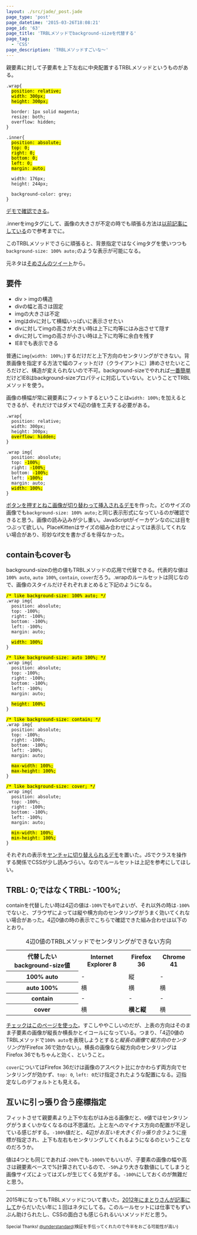 ```yaml
---
layout: ./src/jade/_post.jade
page_type: 'post'
page_datetime: '2015-03-26T18:08:21'
page_id: '63'
page_title: 'TRBLメソッドでbackground-sizeを代替する'
page_tag:
  - 'CSS'
page_description: 'TRBLメソッドすごいな〜'
---
```

親要素に対して子要素を上下左右に中央配置するTRBLメソッドというものがある。

<pre title="CSS"><code data-language="css">.wrap{
  <mark>position: relative;</mark>
  <mark>width: 300px;</mark>
  <mark>height: 300px;</mark>

  border: 1px solid magenta;
  resize: both;
  overflow: hidden;
}

.inner{
  <mark>position: absolute;</mark>
  <mark>top: 0;</mark>
  <mark>right: 0;</mark>
  <mark>bottom: 0;</mark>
  <mark>left: 0;</mark>
  <mark>margin: auto;</mark>

  width: 176px;
  height: 244px;

  background-color: grey;
}</code></pre>

[デモで確認できる](http://dskd.jp/demo/59.html)。

.innerをimgタグにして、画像の大きさが不定の時でも頑張る方法は[以前記事にしている](http://dskd.jp/archives/29.html)ので参考までに。

このTRBLメソッドでさらに頑張ると、背景指定ではなくimgタグを使いつつも`background-size: 100% auto;`のような表示が可能になる。

元ネタは[そめさんのツイート](https://twitter.com/_tsmd/status/580611589939859457)から。

## 要件

- div > imgの構造
- divの幅と高さは固定
- imgの大きさは不定
- imgはdivに対して横幅いっぱいに表示させたい
- divに対してimgの高さが大きい時は上下に均等にはみ出させて隠す
- divに対してimgの高さが小さい時は上下に均等に余白を残す
- IE8でも表示できる

普通に`img{width: 100%;}`するだけだと上下方向のセンタリングができない。背景画像を指定する方法で幅のフィットだけ（クライアントに）諦めさせたいところだけど、構造が変えられないので不可。background-sizeでやれれば[一番簡単](http://jsfiddle.net/x2nb9o7w/)だけどIE8はbackground-sizeプロパティに対応していない。ということでTRBLメソッドを使う。

画像の横幅が常に親要素にフィットするということは`width: 100%;`を加えるとできるが、それだけではダメで4辺の値を工夫する必要がある。

<pre title="CSS"><code data-language="css">.wrap{
  position: relative;
  width: 300px;
  height: 300px;
  <mark>overflow: hidden;</mark>
}

.wrap img{
  position: absolute;
  top: <mark>-100%;</mark>
  right: <mark>-100%;</mark>
  bottom: <mark>-100%;</mark>
  left: <mark>-100%;</mark>
  margin: auto;
  <mark>width: 100%;</mark>
}</code></pre>

[ボタンを押すとねこ画像が切り替わって挿入されるデモ](http://dskd.jp/demo/60.html)を作った。どのサイズの画像でも`background-size: 100% auto;`と同じ表示形式になっているのが確認できると思う。画像の読み込みが少し重い。JavaScriptがイーカゲンなのには目をつぶって欲しい。PlaceKittenはサイズの組み合わせによっては表示してくれない場合があり、珍妙なif文を書かざるを得なかった。

## containもcoverも

background-sizeの他の値もTRBLメソッドの応用で代替できる。代表的な値は`100% auto`, `auto 100%`, `contain`, `cover`だろう。.wrapのルールセットは同じなので、画像のスタイルだけそれぞれまとめると下記のようになる。

<pre title="CSS"><code data-language="css"><mark>/* like background-size: 100% auto; */</mark>
.wrap img{
  position: absolute;
  top: -100%;
  right: -100%;
  bottom: -100%;
  left: -100%;
  margin: auto;

  <mark>width: 100%;</mark>
}</code></pre>

<pre title="CSS"><code data-language="css"><mark>/* like background-size: auto 100%; */</mark>
.wrap img{
  position: absolute;
  top: -100%;
  right: -100%;
  bottom: -100%;
  left: -100%;
  margin: auto;

  <mark>height: 100%;</mark>
}</code></pre>

<pre title="CSS"><code data-language="css"><mark>/* like background-size: contain; */</mark>
.wrap img{
  position: absolute;
  top: -100%;
  right: -100%;
  bottom: -100%;
  left: -100%;
  margin: auto;

  <mark>max-width: 100%;</mark>
  <mark>max-height: 100%;</mark>
}</code></pre>

<pre title="CSS"><code data-language="css"><mark>/* like background-size: cover; */</mark>
.wrap img{
  position: absolute;
  top: -100%;
  right: -100%;
  bottom: -100%;
  left: -100%;
  margin: auto;

  <mark>min-width: 100%;</mark>
  <mark>min-height: 100%;</mark>
}</code></pre>

それぞれの表示を[ヤンチャに切り替えられるデモ](http://dskd.jp/demo/61.html)を置いた。JSでクラスを操作する関係でCSSが少し読みづらい。なのでルールセットは上記を参考にしてほしい。

## TRBL: 0;ではなくTRBL: -100%;

containを代替したい時は4辺の値は`-100%`でも`0`でよいが、それ以外の時は`-100%`でないと、ブラウザによっては縦や横方向のセンタリングがうまく効いてくれない場合があった。4辺0値の時の表示でこちらで確認できた組み合わせは以下のとおり。

<table>
    <caption>4辺0値のTRBLメソッドでセンタリングができない方向</caption>
    <tr>
        <th>代替したいbackground-size値</th>
        <th>Internet Explorer 8</th>
        <th>Firefox 36</th>
        <th>Chrome 41</th>
    </tr>
    <tr>
        <th scope="col">100% auto</th>
        <td>-</td>
        <td>縦</td>
        <td>-</td>
    </tr>
    <tr>
        <th scope="col">auto 100%</th>
        <td>横</td>
        <td>横</td>
        <td>横</td>
    </tr>
    <tr>
        <th scope="col">contain</th>
        <td>-</td>
        <td>-</td>
        <td>-</td>
    </tr>
    <tr>
        <th scope="col">cover</th>
        <td>横</td>
        <td><strong>横と縦</strong></td>
        <td>横</td>
    </tr>
</table>

[チェックはこのページを使った](http://dskd.jp/demo/62.html)。すこしややこしいのだが、上表の方向はそのまま子要素の画像が縦長か横長かとイコールになっている。つまり、「4辺0値のTRBLメソッドで`100% auto`を表現しようとすると*縦長の画像*で*縦方向のセンタリング*がFirefox 36で効かない」。横長の画像なら縦方向のセンタリングはFirefox 36でもちゃんと効く、ということ。

`cover`についてはFirefox 36だけは画像のアスペクト比にかかわらず両方向でセンタリングが効かず、`top: 0`, `left: 0`だけ指定されたような配置になる。辺指定なしのデフォルトとも見える。

## 互いに引っ張り合う座標指定

フィットさせて親要素より上下や左右がはみ出る画像だと、`0`値ではセンタリングがうまくいかなくなるのは不思議だ。上と左へのマイナス方向の配置が不足している感じがする。`-100%`値だと、4辺が*お互いを大きく引っ張り合う*ように座標が指定され、上下も左右もセンタリングしてくれるようになるのということなのだろうか。

値は4つとも同じであれば`-200%`でも`-1000%`でもいいが、子要素の画像の幅や高さは親要素ベースで%計算されているので、`-50%`より大きな数値にしてしまうと画像サイズによってはズレが生じてくる気がする。`-100%`にしておくのが無難だと思う。

---

2015年になってもTRBLメソッドについて書いた。[2012年にまとりさんが記事にして](http://unformedbuilding.com/articles/firefox-style-center-middle-aligned-css/)からだいたい年に１回はネタにしてる。このルールセットには仕事でもずいぶん助けられたし、CSSの面白さも感じられるいいメソッドだと思う。

<small>Special Thanks! [@understandard](https://twitter.com/understandard)(検証を手伝ってくれたので今半をおごる可能性が高い)</small>
